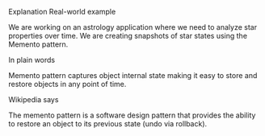 
Explanation
Real-world example

We are working on an astrology application where we need to analyze star properties over time. We are creating snapshots of star states using the Memento pattern.

In plain words

Memento pattern captures object internal state making it easy to store and restore objects in any point of time.

Wikipedia says

The memento pattern is a software design pattern that provides the ability to restore an object to its previous state (undo via rollback).
